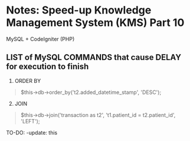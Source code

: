 # Notes: Speed-up Knowledge Management System (KMS) Part 10

MySQL + CodeIgniter (PHP)

## LIST of MySQL COMMANDS that cause DELAY for execution to finish

1) 	ORDER BY

> $this->db->order_by('t2.added_datetime_stamp', 'DESC');

2) JOIN

> $this->db->join('transaction as t2', 't1.patient_id = t2.patient_id', 'LEFT');
      
TO-DO: -update: this

